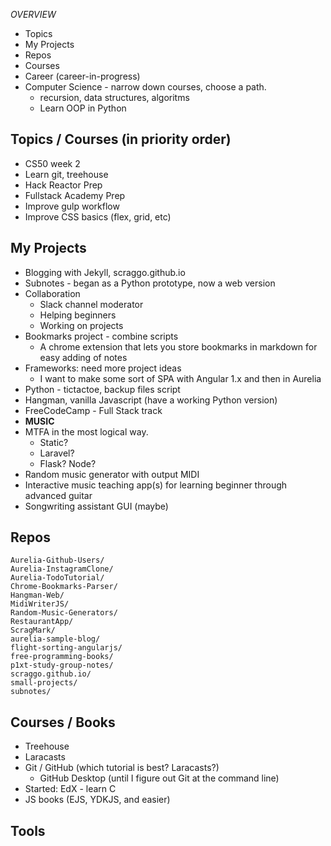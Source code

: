 *OVERVIEW*
- Topics
- My Projects
- Repos
- Courses
- Career (career-in-progress)
- Computer Science - narrow down courses, choose a path.
  - recursion, data structures, algoritms
  - Learn OOP in Python

## Topics / Courses (in priority order)
- CS50 week 2
- Learn git, treehouse
- Hack Reactor Prep
- Fullstack Academy Prep
- Improve gulp workflow
- Improve CSS basics (flex, grid, etc)

## My Projects
- Blogging with Jekyll, scraggo.github.io
- Subnotes - began as a Python prototype, now a web version
- Collaboration
  -	Slack channel moderator
  -	Helping beginners
  - Working on projects
- Bookmarks project - combine scripts
  - A chrome extension that lets you store bookmarks in markdown for easy adding of notes
- Frameworks: need more project ideas
  - I want to make some sort of SPA with Angular 1.x and then in Aurelia 
- Python - tictactoe, backup files script
- Hangman, vanilla Javascript (have a working Python version)
- FreeCodeCamp - Full Stack track
- **MUSIC**
- MTFA in the most logical way.
  - Static?
  - Laravel?
  - Flask? Node?
- Random music generator with output MIDI
- Interactive music teaching app(s) for learning beginner through advanced guitar
- Songwriting assistant GUI (maybe)

## Repos
```
Aurelia-Github-Users/
Aurelia-InstagramClone/
Aurelia-TodoTutorial/
Chrome-Bookmarks-Parser/
Hangman-Web/
MidiWriterJS/
Random-Music-Generators/
RestaurantApp/
ScragMark/
aurelia-sample-blog/
flight-sorting-angularjs/
free-programming-books/
p1xt-study-group-notes/
scraggo.github.io/
small-projects/
subnotes/
```

## Courses / Books
- Treehouse
- Laracasts
- Git / GitHub (which tutorial is best? Laracasts?)
  - GitHub Desktop (until I figure out Git at the command line)
- Started: EdX - learn C
- JS books (EJS, YDKJS, and easier)

## Tools
